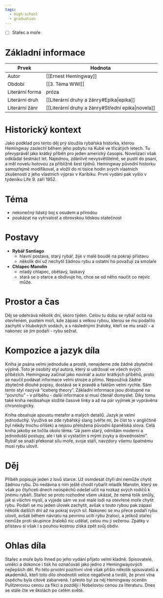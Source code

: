 ```yaml
---
tags:
  - high-school
  - graduation
---
```

- [ ] Stařec a moře
# Základní informace
| Prvek           | Hodnota                                           |
| --------------- | ------------------------------------------------- |
| Autor           | [[Ernest Hemingway]]                              |
| Období          | [[3. Téma WWI]]                                      |
| Literární forma | próza                                             |
| Literární druh  | [[Literární druhy a žánry#Epika\|epika]]          |
| Literární žánr  | [[Literární druhy a žánry#Střední epika\|novela]] |
# Historický kontext
Jako podklad pro tento děj prý sloužila rybářská historka, kterou Hemingway zaslechl během jeho pobytu na Kubě ve třicátých letech. Tu převyprávěl jako krátký příběh pro jeden americký časopis. Novelizaci však odkládal šestnáct let. Najednou, zdánlivě nevysvětlitelně, se pustil do psaní, a měl novelu hotovou za přibližně šest týdnů. Hemingway původní historku samozřejmě modifikoval, a vložil do ní tisíce hodin svých vlastních zkušeností z jeho vlastních výprav v Karibiku. První vydání pak vyšlo v týdeníku Life 9. září 1952.
# Téma
- nekonečný lidský boj s osudem a přírodou
- poukázat na vytrvalost a obrovskou lidskou statečnost
# Postavy
- **Rybář Santiago**
	- hlavní postava, starý rybář, žije v malé boudě na pokraji přístavu
	- několik dní už nechytil žádnou rybu a ostatní ho považují za smolaře
- **Chlapec Manolin**
	- mladý chlapec, obětavý, laskavý
	- stará se o starce a obdivuje ho, chce se od něho naučit co nejvíc může.
# Prostor a čas
Děj se odehrává několik dní, skoro týden. Celou tu dobu se rybář ocitá na otevřeném, pustém moři, kde zápasí s velkou rybou, kterou se mu podařilo zachytit v hlubokých vodách, a s následnými žraloky, kteří se mu snaží - a nakonec se jim podaří - rybu sežrat.
# Kompozice a jazyk díla
Kniha je psána velmi jednoduše a prostě, nenajdeme zde žádné zbytečné výplně. Toto je osobitý styl autora, který si udržoval ve všech svých příbězích. Hemingway začínal jako novinář a autor krátkých příběhů, proto se naučil podávat informace velmi stroze a přímo. Nepoužívá žádné zbytečně dlouhé popisy, dostává se k pravdě a faktům velmi rychle. Sám tento styl nazývá “iceberg theory”. Základní informace jsou dostupné na “povrchu” - v příběhu - další informace si musí čtenář domyslet. Díky tomu také kniha neobsahuje složité časové linky a až na pár vyjímek je vyprávěna chronologicky.

Kniha obsahuje spoustu metafor a malých detailů. Jazyk je velmi jednoduchý. Využívá se zde rybářský slang (věřte mi, že číst to v angličtině byl někdy trochu oříšek) a nejsou přeložena původní španělská slova. Celá kniha jakoby se točila okolo téma: “Já jsem starý, odmítám moderní a jednodušší postupy, ale i tak si vystačím s mými zvyky a dovednostmi”. Rybář se snaží překonat sílu moře, svoje stáří, navzdory všemu špatnému musí rybu ulovit.
# Děj
Příběh popisuje jeden z lovů starce. Už osmdesát čtyři dní nemůže chytit žádnou rybu. Do nedávna s ním ještě chodil rybařit mladík Manolin, který se však po čtyřiceti dnech neúspěchů odešel učit na rozkaz svých rodičů k jinému rybáři. Stařec se proto rozhodne všem ukázat, že nemá tolik smůly, jak si všichni myslí, a vyjede sám ve své malé lodi na otevřené moře chytit rybu. Podaří se mu jeden úlovek zachytit, avšak s touto rybou pak zápasí několik dalších dní až na pokraj svých sil. Nakonec se mu přece podaří rybu ulovit, avšak během návratu na pevninu ucítí rybu žraloci, a jelikož stařec nemůže proti skupince žraloků nic udělat, celou mu ji sežerou. Zpátky v přístavu si však i s pouhou kostrou získá zpět svůj obdiv.
# Ohlas díla
Stařec a moře bylo ihned po jeho vydání přijato velmi kladně. Spisovatelé, umělci a dokonce i tisk ho označovali jako jedno z Hemingwayových nejlepších děl. Po této prvotní pozitivní vlně však přišlo několik spisovatelů a akademiků, kteří toto dílo ohodnotili velice negativně a tvrdili, že první vlna úspěchu byla citově zabarvená. I přesto byl za něj Hemingway oceněn Pulitzerovou cenou za fikci a později i Nobelovou cenou za literaturu. Dnes se stále čte ve školách po celém světě.